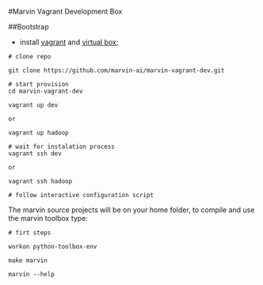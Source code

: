 #Marvin Vagrant Development Box

##Bootstrap


- install [vagrant](http://www.vagrantup.com) and [virtual box](http://www.virtualbox.org);


```
# clone repo

git clone https://github.com/marvin-ai/marvin-vagrant-dev.git

# start provision
cd marvin-vagrant-dev

vagrant up dev

or

vagrant up hadoop

# wait for instalation process
vagrant ssh dev

or 

vagrant ssh hadoop

# follow interactive configuration script
```

The marvin source projects will be on your home folder, to compile and use the marvin toolbox type:


```
# firt steps

workon python-toolbox-env

make marvin

marvin --help

```

